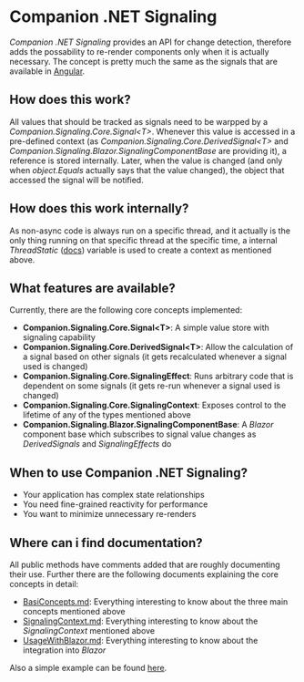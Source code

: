 # Companion .NET Signaling
*Companion .NET Signaling* provides an API for change detection, therefore adds the possability to re-render components only when it is actually necessary. The concept is pretty much the same as the signals that are available in [Angular](https://angular.dev/guide/signals).

## How does this work?
All values that should be tracked as signals need to be warpped by a *Companion.Signaling.Core.Signal&lt;T&gt;*. Whenever this value is accessed in a pre-defined context (as *Companion.Signaling.Core.DerivedSignal&lt;T&gt;* and *Companion.Signaling.Blazor.SignalingComponentBase* are providing it), a reference is stored internally. Later, when the value is changed (and only when *object.Equals* actually says that the value changed), the object that accessed the signal will be notified.

## How does this work internally?
As non-async code is always run on a specific thread, and it actually is the only thing running on that specific thread at the specific time, a internal *ThreadStatic* ([docs](https://learn.microsoft.com/en-us/dotnet/api/system.threadstaticattribute?view=net-9.0)) variable is used to create a context as mentioned above.

## What features are available?
Currently, there are the following core concepts implemented:

- **Companion.Signaling.Core.Signal&lt;T&gt;**: A simple value store with signaling capability
- **Companion.Signaling.Core.DerivedSignal&lt;T&gt;**: Allow the calculation of a signal based on other signals (it gets recalculated whenever a signal used is changed)
- **Companion.Signaling.Core.SignalingEffect**: Runs arbitrary code that is dependent on some signals (it gets re-run whenever a signal used is changed)
- **Companion.Signaling.Core.SignalingContext**: Exposes control to the lifetime of any of the types mentioned above
- **Companion.Signaling.Blazor.SignalingComponentBase**: A *Blazor* component base which subscribes to signal value changes as *DerivedSignals* and *SignalingEffects* do

## When to use Companion .NET Signaling?
- Your application has complex state relationships
- You need fine-grained reactivity for performance
- You want to minimize unnecessary re-renders

## Where can i find documentation?
All public methods have comments added that are roughly documenting their use. Further there are the following documents explaining the core concepts in detail:

 - [BasiConcepts.md](../../../docs/Signaling/BasicConcepts.md): Everything interesting to know about the three main concepts mentioned above
 - [SignalingContext.md](../../../docs/Signaling/SignalingContext.md): Everything interesting to know about the *SignalingContext* mentioned above
 - [UsageWithBlazor.md](../../../docs/Signaling/UsageWithBlazor.md): Everything interesting to know about the integration into *Blazor*

Also a simple example can be found [here](../../Playground).

